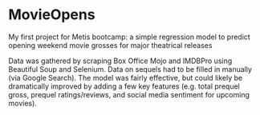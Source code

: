 # MovieOpens
My first project for Metis bootcamp: a simple regression model to predict opening weekend movie grosses for major theatrical releases

 Data was gathered by scraping Box Office Mojo and IMDBPro using Beautiful Soup and Selenium. Data on sequels had to be filled in manually (via Google Search).
The model was fairly effective, but could likely be dramatically improved by adding a few key features (e.g. total prequel gross, prequel ratings/reviews, and social media sentiment for upcoming movies).
